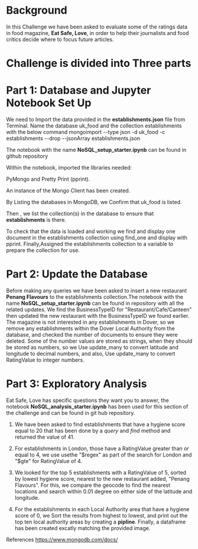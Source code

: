 # Background
In this Challenge we have been asked to evaluate some of the ratings data in food magazine, **Eat Safe, Love**, in order to help their journalists and food critics decide where to focus future articles. 

# Challenge is divided into Three parts

# Part 1: Database and Jupyter Notebook Set Up

We need to Import the data provided in the **establishments.json** file from  Terminal. Name the database uk_food and the collection establishments with the below command
mongoimport --type json -d uk_food -c establishments --drop --jsonArray establishments.json

The notebook with the name **NoSQL_setup_starter.ipynb** can be found in github repository

Within the notebook, imported the libraries needed: 

PyMongo and Pretty Print (pprint).

 An instance of the Mongo Client has been created.

By Listing the databases in MongoDB, we Confirm that uk_food is listed.

Then , we list the collection(s) in the database to ensure that **establishments** is there.

To check that the data is loaded and working we find and display one document in the establishments collection using find_one and display with pprint.
Finally,Assigned the establishments collection to a variable to prepare the collection for use.


# Part 2: Update the Database

Before making any queries we have been asked to insert a new restaurant **Penang Flavours** to the establishments collection.The notebook with the name **NoSQL_setup_starter.ipynb** can be found in repository with all the related updates.
We find the BusinessTypeID for "Restaurant/Cafe/Canteen" then updated the new restaurant with the BusinessTypeID we found earlier. The magazine is not interested in any establishments in Dover, so we remove any establishments within the Dover Local Authority from the database, and checked the number of documents to ensure they were deleted.
Some of the number values are stored as strings, when they should be stored as numbers, so we 
Use update_many to convert latitude and longitude to decimal numbers, and also,
Use update_many to convert RatingValue to integer numbers.


# Part 3: Exploratory Analysis
Eat Safe, Love has specific questions they want you to answer, the notebook  **NoSQL_analysis_starter.ipynb** has been used for this section of the challenge and can be found in git hub repository.

1. We have been asked to find establishments that have a hygiene score equal to 20 that has been done by a *query* and *find* method and returned the value of 41.

2. For establishments in London, those have a RatingValue greater than or equal to 4, we use usethe "$regex" as part of the search for London and "$gte" for RatingValue of 4.

3. We looked for the top 5 establishments with a RatingValue of 5, sorted by lowest hygiene score, nearest to the new restaurant added, "Penang Flavours". For this, we  compare the geocode to find the nearest locations and search within 0.01 degree on either side of the latitude and longitude.

4. For the establishments in each Local Authority area that have a hygiene score of 0, we  Sort the results from highest to lowest, and print out the top ten local authority areas by creating a **pipline**.
Finally, a dataframe has been created excatly matching the provided image.


References
https://www.mongodb.com/docs/


